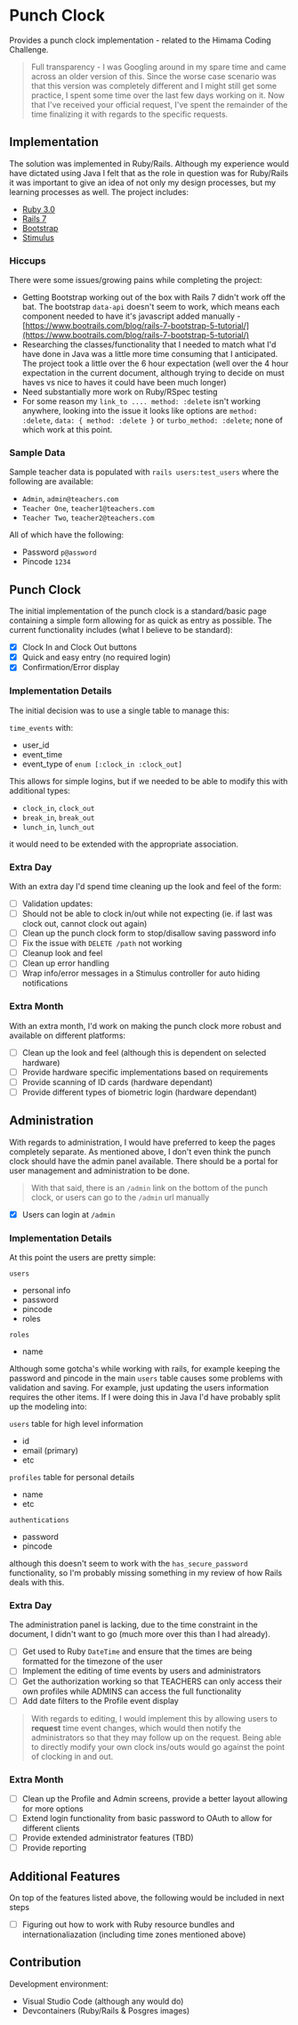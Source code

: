 # Punch Clock

Provides a punch clock implementation - related to the Himama Coding Challenge.

> Full transparency - I was Googling around in my spare time and came across an older version of this.  Since the worse case scenario was that this version was completely different and I might still get some practice, I spent some time over the last few days working on it.  Now that I've received your official request, I've spent the remainder of the time finalizing it with regards to the specific requests.

## Implementation

The solution was implemented in Ruby/Rails.  Although my experience would have dictated using Java I felt that as the role in question was for Ruby/Rails it was important to give an idea of not only my design processes, but my learning processes as well.  The project includes:

- [Ruby 3.0](https://www.ruby-lang.org/)
- [Rails 7](https://guides.rubyonrails.org/)
- [Bootstrap](https://getbootstrap.com/)
- [Stimulus](https://stimulus.hotwired.dev/)

### Hiccups

There were some issues/growing pains while completing the project:

- Getting Bootstrap working out of the box with Rails 7 didn't work off the bat.  The bootstrap `data-api` doesn't seem to work, which means each component needed to have it's javascript added manually - [https://www.bootrails.com/blog/rails-7-bootstrap-5-tutorial/](https://www.bootrails.com/blog/rails-7-bootstrap-5-tutorial/)
- Researching the classes/functionality that I needed to match what I'd have done in Java was a little more time consuming that I anticipated.  The project took a little over the 6 hour expectation (well over the 4 hour expectation in the current document, although trying to decide on must haves vs nice to haves it could have been much longer)
- Need substantially more work on Ruby/RSpec testing
- For some reason my `link_to .... method: :delete` isn't working anywhere, looking into the issue it looks like options are `method: :delete`, `data: { method: :delete }` or `turbo_method: :delete`; none of which work at this point.

### Sample Data

Sample teacher data is populated with `rails users:test_users` where the following are available:

- `Admin`, `admin@teachers.com`
- `Teacher One`, `teacher1@teachers.com`
- `Teacher Two`, `teacher2@teachers.com`

All of which have the following:

- Password `p@assword`
- Pincode `1234`

## Punch Clock

The initial implementation of the punch clock is a standard/basic page containing a simple form allowing for as quick as entry as possible.   The current functionality includes (what I believe to be standard):

- [x] Clock In and Clock Out buttons
- [x] Quick and easy entry (no required login)
- [x] Confirmation/Error display

### Implementation Details

The initial decision was to use a single table to manage this:

`time_events` with:
- user_id
- event_time
- event_type of `enum [:clock_in :clock_out]`

This allows for simple logins, but if we needed to be able to modify this with additional types:

- `clock_in`, `clock_out`
- `break_in`, `break_out`
- `lunch_in`, `lunch_out`

it would need to be extended with the appropriate association.

### Extra Day

With an extra day I'd spend time cleaning up the look and feel of the form:

- [ ] Validation updates: 
- [ ] Should not be able to clock in/out while not expecting (ie. if last was clock out, cannot clock out again)
- [ ] Clean up the punch clock form to stop/disallow saving password info
- [ ] Fix the issue with `DELETE /path` not working
- [ ] Cleanup look and feel
- [ ] Clean up error handling
- [ ] Wrap info/error messages in a Stimulus controller for auto hiding notifications

### Extra Month

With an extra month, I'd work on making the punch clock more robust and available on different platforms:

- [ ] Clean up the look and feel (although this is dependent on selected hardware)
- [ ] Provide hardware specific implementations based on requirements
- [ ] Provide scanning of ID cards (hardware dependant)
- [ ] Provide different types of biometric login (hardware dependant)

## Administration

With regards to administration, I would have preferred to keep the pages completely separate.  As mentioned above, I don't even think the punch clock should have the admin panel available.  There should be a portal for user management and administration to be done.

> With that said, there is an `/admin` link on the bottom of the punch clock, or users can go to the `/admin` url manually

- [x] Users can login at `/admin`

### Implementation Details

At this point the users are pretty simple:

`users`
- personal info
- password
- pincode
- roles

`roles`
- name

Although some gotcha's while working with rails, for example keeping the password and pincode in the main `users` table causes some problems with validation and saving.  For example, just updating the users information requires the other items.  If I were doing this in Java I'd have probably split up the modeling into:

`users` table for high level information
- id
- email (primary)
- etc

`profiles` table for personal details
- name
- etc

`authentications`
- password
- pincode

although this doesn't seem to work with the `has_secure_password` functionality, so I'm probably missing something in my review of how Rails deals with this.

### Extra Day

The administration panel is lacking, due to the time constraint in the document, I didn't want to go (much more over this than I had already).  

- [ ] Get used to Ruby `DateTime` and ensure that the times are being formatted for the timezone of the user
- [ ] Implement the editing of time events by users and administrators
- [ ] Get the authorization working so that TEACHERS can only access their own profiles while ADMINS can access the full functionality
- [ ] Add date filters to the Profile event display

> With regards to editing, I would implement this by allowing users to **request** time event changes, which would then notify the administrators so that they may follow up on the request.  Being able to directly modify your own clock ins/outs would go against the point of clocking in and out.

### Extra Month

- [ ] Clean up the Profile and Admin screens, provide a better layout allowing for more options
- [ ] Extend login functionality from basic password to OAuth to allow for different clients
- [ ] Provide extended administrator features (TBD)
- [ ] Provide reporting

## Additional Features

On top of the features listed above, the following would be included in next steps

- [ ] Figuring out how to work with Ruby resource bundles and internationaliazation (including time zones mentioned above)

## Contribution

Development environment:

- Visual Studio Code (although any would do)
- Devcontainers (Ruby/Rails & Posgres images)

